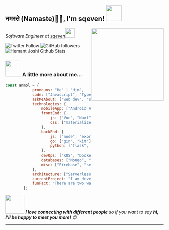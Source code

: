 <h2>नमस्ते (Namaste)🙏🏻, I'm sqeven! <img src="https://media.giphy.com/media/12oufCB0MyZ1Go/giphy.gif" width="50"></h2>
<img align='right' src="https://media.giphy.com/media/M9gbBd9nbDrOTu1Mqx/giphy.gif" width="230">
<p><em>Software Engineer at <a href="https://sqeven.io">sqeven</a><img src="https://media.giphy.com/media/WUlplcMpOCEmTGBtBW/giphy.gif" width="30"> 
</em></p>

![Twitter Follow](https://img.shields.io/twitter/follow/sqeven?label=Follow)
![GitHub followers](https://img.shields.io/github/followers/sqeven?label=Follow&style=social)  
![Hemant Joshi Github Stats](https://github-readme-stats.vercel.app/api?username=sqeven&show_icons=true&title_color=fff&icon_color=79ff97&text_color=9f9f9f&bg_color=151515)

### <img src="https://media.giphy.com/media/VgCDAzcKvsR6OM0uWg/giphy.gif" width="50"> A little more about me...  

```javascript
const anmol = {
            pronouns: "He" | "Him",
            code: ["Javascript", "Typescript", "C", "Python", "Java", "Php", "Go", "Rust", "C++"],
            askMeAbout: ["web dev", "seven", "app dev", "ops dev"],
            technologies: {
                mobileApp: ["Android App"],
                frontEnd: {
                    js: ["Vue", "Nuxt"],
                    css: ["materialize", "vuetify", "bootstrap"]
                },
                backEnd: {
                    js: ["node", "express", "deno"],
                    go: ["gin", "kit"],
                    python: ["flask", "tensorflow", "pytorch"]
                },
                devOps: ["K8S", "Docker🐳", "Drone", "Nginx"],
                databases: ["Mongo", "MySql", "ClickHouse"],
                misc: ["Firebase", "selenium", "open-cv", "php", "SuiteScript"]
            },
            architecture: ["Serverless Architecture", "Progressive web applications", "Single page applications"],
            currentProject: "I am developing Extension for WeChat using go",
            funFact: "There are two ways to write error-free programs; only the third one works"
        };
```

<img src="https://media.giphy.com/media/LnQjpWaON8nhr21vNW/giphy.gif" width="60"> <em><b>I love connecting with different people</b> so if you want to say <b>hi, I'll be happy to meet you more!</b> 😊</em>

---
